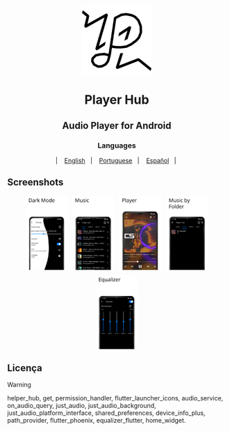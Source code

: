 <div align="center">

<img width="" src="fastlane/App.png"  width=160 height=160  align="center">

# Player Hub

## Audio Player for Android

### Languages

&nbsp;&nbsp;| &nbsp;&nbsp;
<a href="#">English</a>
&nbsp;&nbsp;| &nbsp;&nbsp;
<a href="#">Portuguese</a>
&nbsp;&nbsp;| &nbsp;&nbsp;
<a href="#">Español</a>
&nbsp;&nbsp;| &nbsp;&nbsp;

</div>

## Screenshots

<div style="display: flex; flex-wrap: wrap; gap: 10px; justify-content: center;">
  <img src="./fastlane/en-us/Screenshots (1).png" alt="Screenshot 1" style="margin: 1px;" width="19%" />
  <img src="./fastlane/en-us/Screenshots (2).png" alt="Screenshot 2" style="margin: 1px;" width="19%" />
  <img src="./fastlane/en-us/Screenshots (3).png" alt="Screenshot 3" style="margin: 1px;" width="19%" />
  <img src="./fastlane/en-us/Screenshots (4).png" alt="Screenshot 4" style="margin: 1px;" width="19%" />
  <img src="./fastlane/en-us/Screenshots (5).png" alt="Screenshot 5" style="margin: 1px;" width="19%" />
</div>

## Licença

>[!Warning]
>
>helper_hub,
>get,
>permission_handler,
>flutter_launcher_icons,
>audio_service,
>on_audio_query,
>just_audio,
>just_audio_background,
>just_audio_platform_interface,
>shared_preferences,
>device_info_plus,
>path_provider,
>flutter_phoenix,
>equalizer_flutter,
>home_widget.
